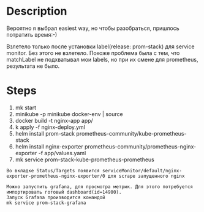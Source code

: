 # Description
Вероятно я выбрал easiest way, но чтобы разобраться, пришлось потратить время:-)

Взлетело только после установки label(release: prom-stack) для service monitor. Без этого не взлетело. Похоже проблема была с тем, что matchLabel не подхватывал мои labels, но при их смене для prometheus, результата не было.

# Steps
1. mk start
2. minikube -p minikube docker-env | source 
3. docker build -t nginx-app app/
4. k apply -f nginx-deploy.yml 
5. helm install prom-stack prometheus-community/kube-prometheus-stack
6. helm install nginx-exporter prometheus-community/prometheus-nginx-exporter -f app/values.yaml
7. mk service prom-stack-kube-prometheus-prometheus 
```text
Во вкладке Status/Targets появится serviceMonitor/default/nginx-exporter-prometheus-nginx-exporter/0 для scrape запущенного nginx
```
```text
Можно запустить grafana, для просмотра метрик. Для этого потребуется импортировать готовый dashboard(id=14900).
Запуск Grafana производится командой
mk service prom-stack-grafana
```